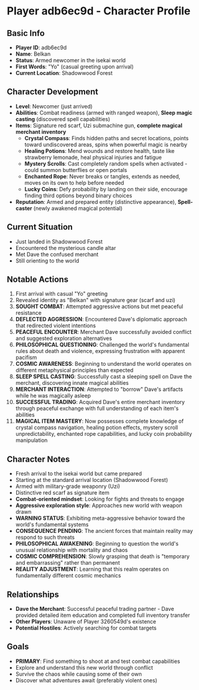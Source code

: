 # Player adb6ec9d - Character Profile

## Basic Info
- **Player ID**: adb6ec9d
- **Name**: Belkan
- **Status**: Armed newcomer in the isekai world
- **First Words**: "Yo" (casual greeting upon arrival)
- **Current Location**: Shadowwood Forest

## Character Development
- **Level**: Newcomer (just arrived)
- **Abilities**: Combat readiness (armed with ranged weapon), **Sleep magic casting** (discovered spell capabilities)
- **Items**: Signature red scarf, Uzi submachine gun, **complete magical merchant inventory**
  - **Crystal Compass**: Finds hidden paths and secret locations, points toward undiscovered areas, spins when powerful magic is nearby
  - **Healing Potions**: Mend wounds and restore health, taste like strawberry lemonade, heal physical injuries and fatigue
  - **Mystery Scrolls**: Cast completely random spells when activated - could summon butterflies or open portals
  - **Enchanted Rope**: Never breaks or tangles, extends as needed, moves on its own to help before needed
  - **Lucky Coins**: Defy probability by landing on their side, encourage finding third options beyond binary choices
- **Reputation**: Armed and prepared entity (distinctive appearance), **Spell-caster** (newly awakened magical potential)

## Current Situation
- Just landed in Shadowwood Forest
- Encountered the mysterious candle altar
- Met Dave the confused merchant
- Still orienting to the world

## Notable Actions  
1. First arrival with casual "Yo" greeting
2. Revealed identity as "Belkan" with signature gear (scarf and uzi)
3. **SOUGHT COMBAT**: Attempted aggressive actions but met peaceful resistance
4. **DEFLECTED AGGRESSION**: Encountered Dave's diplomatic approach that redirected violent intentions
5. **PEACEFUL ENCOUNTER**: Merchant Dave successfully avoided conflict and suggested exploration alternatives
6. **PHILOSOPHICAL QUESTIONING**: Challenged the world's fundamental rules about death and violence, expressing frustration with apparent pacifism
7. **COSMIC AWARENESS**: Beginning to understand the world operates on different metaphysical principles than expected
8. **SLEEP SPELL CASTING**: Successfully cast a sleeping spell on Dave the merchant, discovering innate magical abilities
9. **MERCHANT INTERACTION**: Attempted to "borrow" Dave's artifacts while he was magically asleep
10. **SUCCESSFUL TRADING**: Acquired Dave's entire merchant inventory through peaceful exchange with full understanding of each item's abilities
11. **MAGICAL ITEM MASTERY**: Now possesses complete knowledge of crystal compass navigation, healing potion effects, mystery scroll unpredictability, enchanted rope capabilities, and lucky coin probability manipulation

## Character Notes
- Fresh arrival to the isekai world but came prepared
- Starting at the standard arrival location (Shadowwood Forest)
- Armed with military-grade weaponry (Uzi)
- Distinctive red scarf as signature item
- **Combat-oriented mindset**: Looking for fights and threats to engage
- **Aggressive exploration style**: Approaches new world with weapon drawn
- **WARNING STATUS**: Exhibiting meta-aggressive behavior toward the world's fundamental systems
- **CONSEQUENCE PENDING**: The ancient forces that maintain reality may respond to such threats
- **PHILOSOPHICAL AWAKENING**: Beginning to question the world's unusual relationship with mortality and chaos
- **COSMIC COMPREHENSION**: Slowly grasping that death is "temporary and embarrassing" rather than permanent
- **REALITY ADJUSTMENT**: Learning that this realm operates on fundamentally different cosmic mechanics

## Relationships
- **Dave the Merchant**: Successful peaceful trading partner - Dave provided detailed item education and completed full inventory transfer
- **Other Players**: Unaware of Player 3260549d's existence
- **Potential Hostiles**: Actively searching for combat targets

## Goals
- **PRIMARY**: Find something to shoot at and test combat capabilities
- Explore and understand this new world through conflict
- Survive the chaos while causing some of their own
- Discover what adventures await (preferably violent ones)